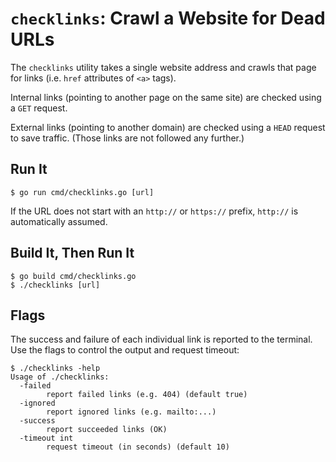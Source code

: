 # `checklinks`: Crawl a Website for Dead URLs

The `checklinks` utility takes a single website address and crawls that page for
links (i.e. `href` attributes of `<a>` tags).

Internal links (pointing to another page on the same site) are checked using a
`GET` request.

External links (pointing to another domain) are checked using a `HEAD` request
to save traffic. (Those links are not followed any further.)

## Run It

    $ go run cmd/checklinks.go [url]

If the URL does not start with an `http://` or `https://` prefix, `http://` is
automatically assumed.

## Build It, Then Run It

    $ go build cmd/checklinks.go
    $ ./checklinks [url]

## Flags

The success and failure of each individual link is reported to the terminal. Use
the flags to control the output and request timeout:

    $ ./checklinks -help
    Usage of ./checklinks:
      -failed
            report failed links (e.g. 404) (default true)
      -ignored
            report ignored links (e.g. mailto:...)
      -success
            report succeeded links (OK)
      -timeout int
            request timeout (in seconds) (default 10)
